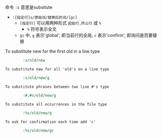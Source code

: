 命令 `:s` 意思是subsitute

-  `:[指定行]s/原始词/替换后的词/[gc]`
	- `[指定行]` 可以用两种形式 `起始行,终止行` 或 `%`
		- `%` 符号表示全文
	- `gc` 中, `g` 表示'global', 即当前行的全局, `c` 表示'confirm', 即询问是否要替换


 
 To substitute new for the first old in a line type
~~~ cmd
        :s/old/new
~~~
    To substitute new for all 'old's on a line type
~~~ cmd
        :s/old/new/g
~~~
    To substitute phrases between two line #'s type
~~~ cmd
        :#,#s/old/new/g
~~~
    To substitute all occurrences in the file type
~~~ cmd
        :%s/old/new/g
~~~
    To ask for confirmation each time add 'c'
~~~ cmd
        :%s/old/new/gc
~~~
